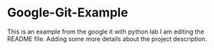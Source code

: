 # Google-Git-Example
This is an example from the google it with python lab
I am editing the README file. Adding some more details about the project description.
